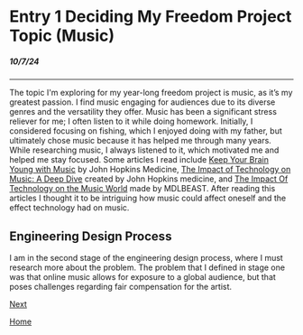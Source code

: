 # Entry 1 Deciding My Freedom Project Topic (Music)
##### 10/7/24

-----
The topic I'm exploring for my year-long freedom project is music, as it’s my greatest passion. I find music engaging for audiences due to its diverse genres and the versatility they offer. Music has been a significant stress reliever for me; I often listen to it while doing homework. Initially, I considered focusing on fishing, which I enjoyed doing with my father, but ultimately chose music because it has helped me through many years. While researching music, I always listened to it, which motivated me and helped me stay focused. Some articles I read include  [Keep Your Brain Young with Music](https://www.hopkinsmedicine.org/health/wellness-and-prevention/keep-your-brain-young-with-music#:~:text=It%20provides%20a%20total%20brain,%2C%20mental%20alertness%2C%20and%20memory.) by John Hopkins Medicine, [The Impact of Technology on Music: A Deep Dive](https://www.yellowbrick.co/blog/entertainment/the-impact-of-technology-on-music-a-deep-dive) created by John Hopkins medicine, and [The Impact Of Technology on the Music World](https://mdlbeast.com/xp-feed/music-industry/the-impact-of-technology-on-the-music-world) made by MDLBEAST. After reading this articles I thought it to be intriguing how music could affect oneself and the effect technology had on music.




## Engineering Design Process

I am in the second stage of the engineering design process, where I must research more about the problem. The problem that I defined in stage one was that online music allows for exposure to a global audience, but that poses challenges regarding fair compensation for the artist.

[Next](entry02.md)

[Home](../README.md)
